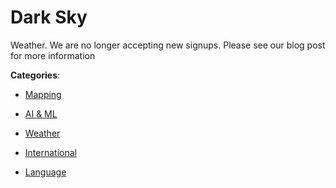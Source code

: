 # Dark Sky


Weather. We are no longer accepting new signups.  Please see our blog post for more information



**Categories**:

- [Mapping](https://github.com/apis-list/apis-list#mapping)

- [AI & ML](https://github.com/apis-list/apis-list#ai-and-ml)

- [Weather](https://github.com/apis-list/apis-list#weather)

- [International](https://github.com/apis-list/apis-list#international)

- [Language](https://github.com/apis-list/apis-list#language)



